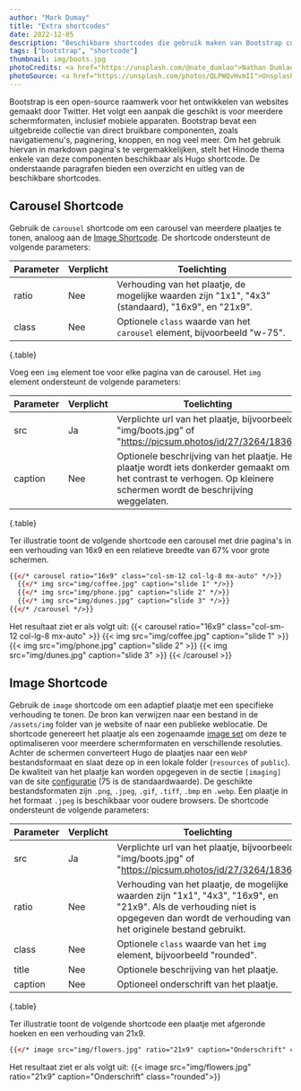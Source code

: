 ```yaml
---
author: "Mark Dumay"
title: "Extra shortcodes"
date: 2022-12-05
description: "Beschikbare shortcodes die gebruik maken van Bootstrap componenten en vormgeving"
tags: ["bootstrap", "shortcode"]
thumbnail: img/boots.jpg
photoCredits: <a href="https://unsplash.com/@nate_dumlao">Nathan Dumlao</a>
photoSource: <a href="https://unsplash.com/photos/QLPWQvHvmII">Unsplash</a>
---
```



Bootstrap is een open-source raamwerk voor het ontwikkelen van websites gemaakt door Twitter. Het volgt een aanpak die geschikt is voor meerdere schermformaten, inclusief mobiele apparaten. Bootstrap bevat een uitgebreide collectie van direct bruikbare componenten, zoals navigatiemenu's, paginering, knoppen, en nog veel meer. Om het gebruik hiervan in markdown pagina's te vergemakkelijken, stelt het Hinode thema enkele van deze componenten beschikbaar als Hugo shortcode. De onderstaande paragrafen bieden een overzicht en uitleg van de beschikbare shortcodes.

## Carousel Shortcode

Gebruik de `carousel` shortcode om een carousel van meerdere plaatjes te tonen, analoog aan de [Image Shortcode](#image-shortcode). De shortcode ondersteunt de volgende parameters:

| Parameter | Verplicht | Toelichting |
|-----------|-----------|-------------|
| ratio     | Nee       | Verhouding van het plaatje, de mogelijke waarden zijn "1x1", "4x3" (standaard), "16x9", en "21x9". |
| class     | Nee       | Optionele `class` waarde van het `carousel` element, bijvoorbeeld "w-75". |
{.table}

Voeg een `img` element toe voor elke pagina van de carousel. Het `img` element ondersteunt de volgende parameters:

| Parameter | Verplicht | Toelichting |
|-----------|-----------|-------------|
| src       | Ja        | Verplichte url van het plaatje, bijvoorbeeld "img/boots.jpg" of "https://picsum.photos/id/27/3264/1836". |
| caption   | Nee       | Optionele beschrijving van het plaatje. Het plaatje wordt iets donkerder gemaakt om het contrast te verhogen. Op kleinere schermen wordt de beschrijving weggelaten. |
{.table}

Ter illustratie toont de volgende shortcode een carousel met drie pagina's in een verhouding van 16x9 en een relatieve breedte van 67% voor grote schermen.

```html
{{</* carousel ratio="16x9" class="col-sm-12 col-lg-8 mx-auto" */>}}
  {{</* img src="img/coffee.jpg" caption="slide 1" */>}}
  {{</* img src="img/phone.jpg" caption="slide 2" */>}}
  {{</* img src="img/dunes.jpg" caption="slide 3" */>}}
{{</* /carousel */>}}
```

Het resultaat ziet er als volgt uit:
{{< carousel ratio="16x9" class="col-sm-12 col-lg-8 mx-auto" >}}
  {{< img src="img/coffee.jpg" caption="slide 1" >}}
  {{< img src="img/phone.jpg" caption="slide 2" >}}
  {{< img src="img/dunes.jpg" caption="slide 3" >}}
{{< /carousel >}}

## Image Shortcode

Gebruik de `image` shortcode om een adaptief plaatje met een specifieke verhouding te tonen. De bron kan verwijzen naar een bestand in de `/assets/img` folder van je website of naar een publieke weblocatie. De shortcode genereert het plaatje als een zogenaamde [image set][mozilla_image] om deze te optimaliseren voor meerdere schermformaten en verschillende resoluties. Achter de schermen converteert Hugo de plaatjes naar een `WebP` bestandsformaat en slaat deze op in een lokale folder (`resources` of `public`). De kwaliteit van het plaatje kan worden opgegeven in de sectie `[imaging]` van de site [configuratie][hugo_imaging] (75 is de standaardwaarde). De geschikte bestandsformaten zijn `.png`, `.jpeg`, `.gif`, `.tiff`, `.bmp` en `.webp`. Een plaatje in het formaat `.jpeg` is beschikbaar voor oudere browsers. De shortcode ondersteunt de volgende parameters:

| Parameter | Verplicht | Toelichting |
|-----------|----------|-------------|
| src       | Ja  | Verplichte url van het plaatje, bijvoorbeeld "img/boots.jpg" of "https://picsum.photos/id/27/3264/1836". |
| ratio     | Nee | Verhouding van het plaatje, de mogelijke waarden zijn "1x1", "4x3", "16x9", en "21x9". Als de verhouding niet is opgegeven dan wordt de verhouding van het originele bestand gebruikt. |
| class     | Nee | Optionele `class` waarde van het `img` element, bijvoorbeeld "rounded". |
| title     | Nee | Optionele beschrijving van het plaatje. |
| caption   | Nee | Optioneel onderschrift van het plaatje. |
{.table}

Ter illustratie toont de volgende shortcode een plaatje met afgeronde hoeken en een verhouding van 21x9.

```html
{{</* image src="img/flowers.jpg" ratio="21x9" caption="Onderschrift" class="rounded" */>}}
```

Het resultaat ziet er als volgt uit:
{{< image src="img/flowers.jpg" ratio="21x9" caption="Onderschrift" class="rounded">}}

[mozilla_image]: https://developer.mozilla.org/en-US/docs/Learn/HTML/Multimedia_and_embedding/Responsive_images
[hugo_imaging]: https://gohugo.io/content-management/image-processing/#imaging-configuration
